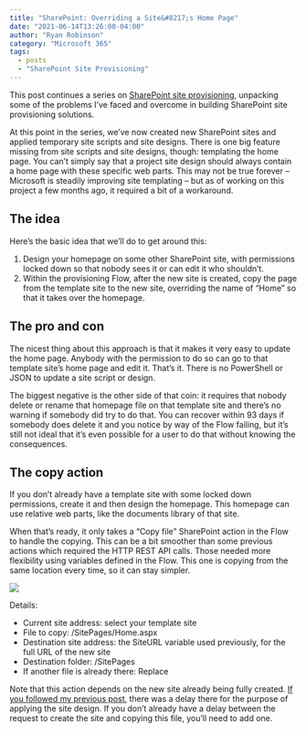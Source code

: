 ```yaml
---
title: "SharePoint: Overriding a Site&#8217;s Home Page"
date: "2021-06-14T13:26:00-04:00"
author: "Ryan Robinson"
category: "Microsoft 365"
tags:
  - posts
  - "SharePoint Site Provisioning"
---
```


This post continues a series on [SharePoint site provisioning](/tags/sharepoint-site-provisioning/), unpacking some of the problems I’ve faced and overcome in building SharePoint site provisioning solutions.

At this point in the series, we’ve now created new SharePoint sites and applied temporary site scripts and site designs. There is one big feature missing from site scripts and site designs, though: templating the home page. You can’t simply say that a project site design should always contain a home page with these specific web parts. This may not be true forever – Microsoft is steadily improving site templating – but as of working on this project a few months ago, it required a bit of a workaround.

## The idea

Here’s the basic idea that we’ll do to get around this:

1. Design your homepage on some other SharePoint site, with permissions locked down so that nobody sees it or can edit it who shouldn’t.
2. Within the provisioning Flow, after the new site is created, copy the page from the template site to the new site, overriding the name of “Home” so that it takes over the homepage.

## The pro and con

The nicest thing about this approach is that it makes it very easy to update the home page. Anybody with the permission to do so can go to that template site’s home page and edit it. That’s it. There is no PowerShell or JSON to update a site script or design.

The biggest negative is the other side of that coin: it requires that nobody delete or rename that homepage file on that template site and there’s no warning if somebody did try to do that. You can recover within 93 days if somebody does delete it and you notice by way of the Flow failing, but it’s still not ideal that it’s even possible for a user to do that without knowing the consequences.

## The copy action

If you don’t already have a template site with some locked down permissions, create it and then design the homepage. This homepage can use relative web parts, like the documents library of that site.

When that’s ready, it only takes a “Copy file” SharePoint action in the Flow to handle the copying. This can be a bit smoother than some previous actions which required the HTTP REST API calls. Those needed more flexibility using variables defined in the Flow. This one is copying from the same location every time, so it can stay simpler.

![](/assets/img/2021/06/CopyHomepage.png)

Details:

- Current site address: select your template site
- File to copy: /SitePages/Home.aspx
- Destination site address: the SiteURL variable used previously, for the full URL of the new site
- Destination folder: /SitePages
- If another file is already there: Replace

Note that this action depends on the new site already being fully created. [If you followed my previous post](/microsoft-365/power-automate/temporary-site-scripts-and-designs/), there was a delay there for the purpose of applying the site design. If you don’t already have a delay between the request to create the site and copying this file, you’ll need to add one.
